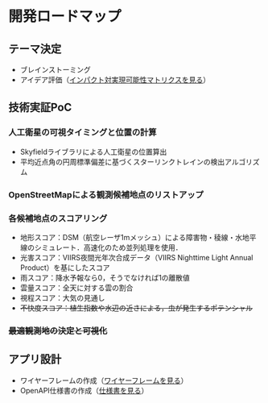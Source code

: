 # 開発ロードマップ

## テーマ決定
- ブレインストーミング
- アイデア評価（[インパクト対実現可能性マトリクスを見る](idea_selection/impact_feasibility.pdf)）

## 技術実証PoC
### 人工衛星の可視タイミングと位置の計算
- Skyfieldライブラリによる人工衛星の位置算出
- 平均近点角の円周標準偏差に基づくスターリンクトレインの検出アルゴリズム
### OpenStreetMapによる観測候補地点のリストアップ
### 各候補地点のスコアリング
- 地形スコア：DSM（航空レーザ1mメッシュ）による障害物・稜線・水地平線のシミュレート．高速化のため並列処理を使用．
- 光害スコア：VIIRS夜間光年次合成データ（VIIRS Nighttime Light Annual Product）を基にしたスコア
- 雨スコア：降水予報なら0，そうでなければ1の離散値
- 雲量スコア：全天に対する雲の割合
- 視程スコア：大気の見通し
- ~~不快度スコア：植生指数や水辺の近さによる，虫が発生するポテンシャル~~
### ~~最適観測地の決定と可視化~~

## アプリ設計
- ワイヤーフレームの作成（[ワイヤーフレームを見る](wireframe/wireframe.pdf)）
- OpenAPI仕様書の作成（[仕様書を見る](api_specification/satellite-spotter-api-dev.yml)）
